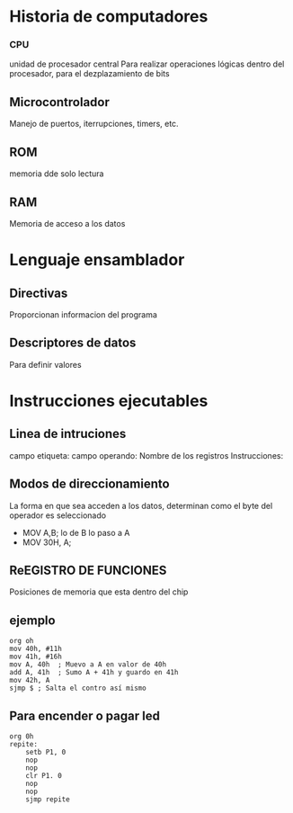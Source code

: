 # Historia de computadores
### CPU
unidad de procesador central
Para realizar operaciones lógicas dentro del procesador, para el dezplazamiento de bits
## Microcontrolador
Manejo de puertos, iterrupciones, timers, etc.

## ROM
 memoria dde solo lectura
## RAM
 Memoria de acceso a los datos

# Lenguaje ensamblador
## Directivas
Proporcionan informacion del programa
## Descriptores de datos
Para definir valores
# Instrucciones ejecutables

## Linea de intruciones
campo etiqueta:
campo operando: Nombre de los registros
Instrucciones: 

## Modos de direccionamiento
La forma en que sea acceden a los datos, determinan como el byte del operador es seleccionado
* MOV A,B; lo de B lo paso a A
* MOV 30H, A;  
## ReEGISTRO DE FUNCIONES
Posiciones de memoria que esta dentro del chip
## ejemplo 

```
org oh
mov 40h, #11h
mov 41h, #16h
mov A, 40h  ; Muevo a A en valor de 40h
add A, 41h  ; Sumo A + 41h y guardo en 41h
mov 42h, A
sjmp $ ; Salta el contro así mismo

```
## Para encender o pagar led
```
org 0h
repite:
    setb P1, 0
    nop
    nop
    clr P1. 0
    nop
    nop
    sjmp repite
```